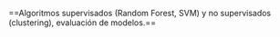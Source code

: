 
==Algoritmos supervisados (Random Forest,
SVM) y no supervisados (clustering),
evaluación de modelos.==

